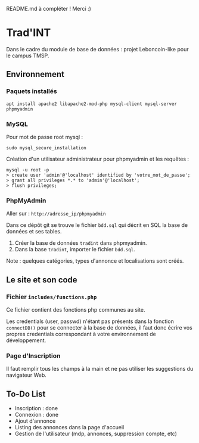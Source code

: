 README.md à compléter ! Merci :)

# Trad'INT

Dans le cadre du module de base de données : projet Leboncoin-like pour le campus TMSP.

## Environnement

### Paquets installés

`apt install apache2 libapache2-mod-php mysql-client mysql-server phpmyadmin`

### MySQL

Pour mot de passe root mysql :

`sudo mysql_secure_installation`

Création d'un utilisateur administrateur pour phpmyadmin et les requêtes :

```
mysql -u root -p
> create user 'admin'@'localhost' identified by 'votre_mot_de_passe';
> grant all privileges *.* to 'admin'@'localhost';
> flush privileges;
```

### PhpMyAdmin

Aller sur : `http://adresse_ip/phpmyadmin`

Dans ce dépôt git se trouve le fichier `bdd.sql` qui décrit en SQL la base de données et ses tables.

1) Créer la base de données `tradint` dans phpmyadmin.
2) Dans la base `tradint`, importer le fichier `bdd.sql`.

Note : quelques catégories, types d'annonce et localisations sont créés.

## Le site et son code
### Fichier `includes/functions.php`

Ce fichier contient des fonctions php communes au site.

Les credentials (user, passwd) n'étant pas présents dans la fonction `connectDB()` pour se connecter à la base de données, il faut donc écrire vos propres credentials correspondant à votre environnement de développement.

### Page d'Inscription

Il faut remplir tous les champs à la main et ne pas utiliser les suggestions du navigateur Web.

## To-Do List

* Inscription : done
* Connexion : done
* Ajout d'annonce
* Listing des annonces dans la page d'accueil
* Gestion de l'utilisateur (mdp, annonces, suppression compte, etc)
